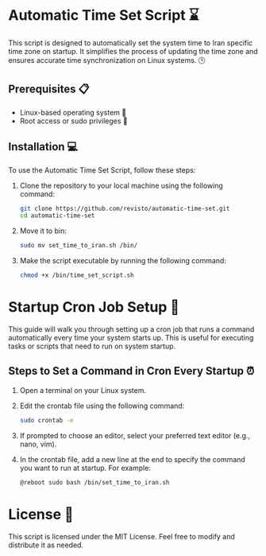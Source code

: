 # Automatic Time Set Script ⌛️

This script is designed to automatically set the system time to Iran specific time zone on startup. 
It simplifies the process of updating the time zone and ensures accurate time synchronization on Linux systems. 🕒

## Prerequisites 📋

- Linux-based operating system 🐧
- Root access or sudo privileges 🔑


## Installation 💻

To use the Automatic Time Set Script, follow these steps:

1. Clone the repository to your local machine using the following command:

   ```bash
   git clone https://github.com/revisto/automatic-time-set.git
   cd automatic-time-set


2. Move it to bin:

   ```bash
   sudo mv set_time_to_iran.sh /bin/


3. Make the script executable by running the following command:

   ```bash
   chmod +x /bin/time_set_script.sh


# Startup Cron Job Setup 🚀

This guide will walk you through setting up a cron job that runs a command automatically every time your system starts up. This is useful for executing tasks or scripts that need to run on system startup.

## Steps to Set a Command in Cron Every Startup ⏰

1. Open a terminal on your Linux system.

2. Edit the crontab file using the following command:

   ```bash
   sudo crontab -e

3. If prompted to choose an editor, select your preferred text editor (e.g., nano, vim).

4. In the crontab file, add a new line at the end to specify the command you want to run at startup. For example:

   ```bash
   @reboot sudo bash /bin/set_time_to_iran.sh‍‍‍

# License 📄
This script is licensed under the MIT License. Feel free to modify and distribute it as needed.